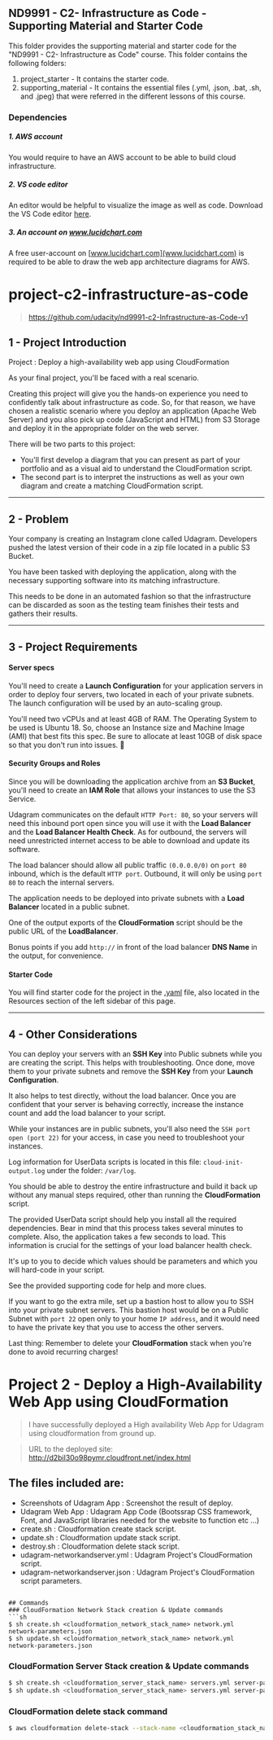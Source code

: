 ## ND9991 - C2- Infrastructure as Code - Supporting Material and Starter Code
This folder provides the supporting material and starter code for the "ND9991 - C2- Infrastructure as Code" course. This folder contains the following folders:
1. project_starter - It contains the starter code.
2. supporting_material - It contains the essential files (.yml, .json, .bat, .sh, and .jpeg) that were referred in the different lessons of this course.


### Dependencies
##### 1. AWS account
You would require to have an AWS account to be able to build cloud infrastructure.

##### 2. VS code editor
An editor would be helpful to visualize the image as well as code. Download the VS Code editor [here](https://code.visualstudio.com/download).

##### 3. An account on www.lucidchart.com
A free user-account on [www.lucidchart.com](www.lucidchart.com) is required to be able to draw the web app architecture diagrams for AWS.

# project-c2-infrastructure-as-code

> https://github.com/udacity/nd9991-c2-Infrastructure-as-Code-v1

## 1 - Project Introduction

Project : Deploy a high-availability web app using CloudFormation

As your final project, you'll be faced with a real scenario.

Creating this project will give you the hands-on experience you need to confidently talk about infrastructure as code. So, for that reason, we have chosen a realistic scenario where you deploy an application (Apache Web Server) and you also pick up code (JavaScript and HTML) from S3 Storage and deploy it in the appropriate folder on the web server.

There will be two parts to this project:

* You'll first develop a diagram that you can present as part of your portfolio and as a visual aid to understand the CloudFormation script.
* The second part is to interpret the instructions as well as your own diagram and create a matching CloudFormation script.

------
## 2 - Problem

Your company is creating an Instagram clone called Udagram. Developers pushed the latest version of their code in a zip file located in a public S3 Bucket.

You have been tasked with deploying the application, along with the necessary supporting software into its matching infrastructure.

This needs to be done in an automated fashion so that the infrastructure can be discarded as soon as the testing team finishes their tests and gathers their results.

------
## 3 - Project Requirements

#### Server specs


You'll need to create a **Launch Configuration** for your application servers in order to deploy four servers, two located in each of your private subnets. The launch configuration will be used by an auto-scaling group.

You'll need two vCPUs and at least 4GB of RAM. The Operating System to be used is Ubuntu 18. So, choose an Instance size and Machine Image (AMI) that best fits this spec. Be sure to allocate at least 10GB of disk space so that you don't run into issues. 

#### Security Groups and Roles


Since you will be downloading the application archive from an **S3 Bucket**,
you'll need to create an **IAM Role** that allows your instances to use the S3 Service.

Udagram communicates on the default `HTTP Port: 80`, 
so your servers will need this inbound port open since you will use it with the **Load Balancer** and the **Load Balancer Health Check**. 
As for outbound, the servers will need unrestricted internet access to be able to download and update its software.

The load balancer should allow all public traffic `(0.0.0.0/0)` on `port 80` inbound, which is the default `HTTP port`. Outbound, it will only be using `port 80` to reach the internal servers.

The application needs to be deployed into private subnets with a **Load Balancer** located in a public subnet.

One of the output exports of the **CloudFormation** script should be the public URL of the **LoadBalancer**.

Bonus points if you add `http://` in front of the load balancer **DNS Name** in the output, for convenience.

#### Starter Code
You will find starter code for the project in the [.yaml](final-project-starter.yml) file, also located in the Resources section of the left sidebar of this page.

------
## 4 - Other Considerations

You can deploy your servers with an **SSH Key** into Public subnets while you are creating the script. This helps with troubleshooting. Once done, move them to your private subnets and remove the **SSH Key** from your **Launch Configuration**.

It also helps to test directly, without the load balancer. Once you are confident that your server is behaving correctly, increase the instance count and add the load balancer to your script.

While your instances are in public subnets, you'll also need the `SSH port open (port 22)` for your access, in case you need to troubleshoot your instances.

Log information for UserData scripts is located in this file: `cloud-init-output.log` under the folder: `/var/log`.

You should be able to destroy the entire infrastructure and build it back up without any manual steps required, other than running the **CloudFormation** script.

The provided UserData script should help you install all the required dependencies. Bear in mind that this process takes several minutes to complete. Also, the application takes a few seconds to load. This information is crucial for the settings of your load balancer health check.

It's up to you to decide which values should be parameters and which you will hard-code in your script.

See the provided supporting code for help and more clues.

If you want to go the extra mile, set up a bastion host to allow you to SSH into your private subnet servers. This bastion host would be on a Public Subnet with `port 22` open only to your home `IP address`, and it would need to have the private key that you use to access the other servers.

Last thing: Remember to delete your **CloudFormation** stack when you're done to avoid recurring charges!

# Project 2 - Deploy a High-Availability Web App using CloudFormation 

>I have successfully deployed a High availability Web App for Udagram using cloudformation from ground up.

>URL to the deployed site: http://d2bil30o98pymr.cloudfront.net/index.html

## The files included are:

* Screenshots of Udagram App : Screenshot the result of deploy.
* Udagram Web App : Udagram App Code (Bootssrap CSS framework, Font, and JavaScript libraries needed for the website to function etc ...)
* create.sh : Cloudformation create stack script. 
* update.sh : Cloudformation update stack script.
* destroy.sh : Cloudformation delete stack script.
* udagram-networkandserver.yml : Udagram Project's CloudFormation script.
* udagram-networkandserver.json : Udagram Project's CloudFormation script parameters.
```

## Commands
### CloudFormation Network Stack creation & Update commands
```sh
$ sh create.sh <cloudformation_network_stack_name> network.yml network-parameters.json
$ sh update.sh <cloudformation_network_stack_name> network.yml network-parameters.json
```
### CloudFormation Server Stack creation & Update commands
```sh
$ sh create.sh <cloudformation_server_stack_name> servers.yml server-parameters.json
$ sh update.sh <cloudformation_server_stack_name> servers.yml server-parameters.json
```
### CloudFormation delete stack command
```sh
$ aws cloudformation delete-stack --stack-name <cloudformation_stack_name>
```
